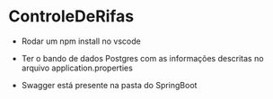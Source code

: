 # ControleDeRifas

- Rodar um npm install no vscode
- Ter o bando de dados Postgres com as informações descritas no arquivo application.properties

- Swagger está presente na pasta do SpringBoot
